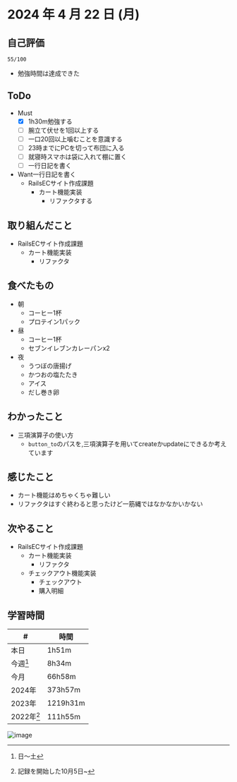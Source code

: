 # 2024 年 4 月 22 日 (月)

## 自己評価
```
55/100
```
- 勉強時間は達成できた

## ToDo
- Must
  - [x] 1h30m勉強する
  - [ ] 腕立て伏せを1回以上する
  - [ ] 一口20回以上噛むことを意識する
  - [ ] 23時までにPCを切って布団に入る
  - [ ] 就寝時スマホは袋に入れて棚に置く
  - [ ] 一行日記を書く
- Want一行日記を書く
  - RailsECサイト作成課題
    - カート機能実装
      - リファクタする

## 取り組んだこと
- RailsECサイト作成課題
  - カート機能実装
    - リファクタ

## 食べたもの
- 朝
  - コーヒー1杯
  - プロテイン1パック
- 昼
  - コーヒー1杯
  - セブンイレブンカレーパンx2
- 夜
  - うつぼの唐揚げ
  - かつおの塩たたき
  - アイス
  - だし巻き卵

## わかったこと
- 三項演算子の使い方
  - `button_to`のパスを,三項演算子を用いてcreateかupdateにできるか考えています

## 感じたこと
- カート機能はめちゃくちゃ難しい
- リファクタはすぐ終わると思ったけど一筋縄ではなかなかいかない

## 次やること
- RailsECサイト作成課題
  - カート機能実装
    - リファクタ
  - チェックアウト機能実装
    - チェックアウト
    - 購入明細

## 学習時間
| #          | 時間     |
| ---------- | -------- |
| 本日       | 1h51m    |
| 今週[^1]   | 8h34m    |
| 今月       | 66h58m   |
| 2024年     | 373h57m  |
| 2023年     | 1219h31m |
| 2022年[^2] | 111h55m  |

[^1]: 日〜土
[^2]: 記録を開始した10月5日~

![image](https://github.com/nil-ramuda/daily_report/assets/94735931/1757e3d2-b163-444d-952b-261204dd1535)
